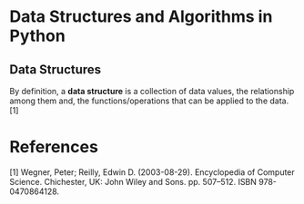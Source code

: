 # Data Structures and Algorithms in Python

## Data Structures

By definition, a **data structure** is a collection of data values, the relationship among them and, the functions/operations that can be applied to the data.[1]

# References

[1] Wegner, Peter; Reilly, Edwin D. (2003-08-29). Encyclopedia of Computer Science. Chichester, UK: John Wiley and Sons. pp. 507–512. ISBN 978-0470864128.
